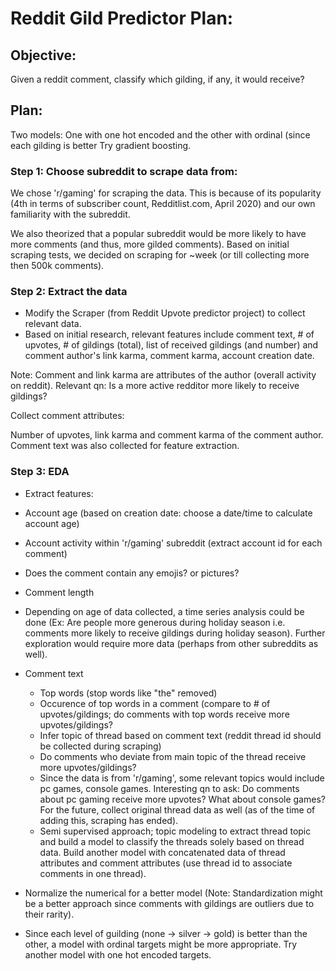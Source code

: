 # Reddit Gild Predictor Plan:

## Objective:

Given a reddit comment, classify which gilding, if any, it would receive?

## Plan:

Two models: One with one hot encoded and the other with ordinal (since each gilding is better
Try gradient boosting.

### Step 1: Choose subreddit to scrape data from:

We chose 'r/gaming' for scraping the data. This is because of its popularity (4th in terms of subscriber count, Redditlist.com, April 2020) and our own familiarity with the subreddit.

We also theorized that a popular subreddit would be more likely to have more comments (and thus, more gilded comments). Based on initial scraping tests, we decided on scraping for ~week (or till collecting more then 500k comments).

### Step 2: Extract the data

- Modify the Scraper (from Reddit Upvote predictor project) to collect relevant data.
- Based on initial research, relevant features include comment text, # of upvotes, # of gildings (total), list of received gildings (and number) and comment author's link karma, comment karma, account creation date.

Note: Comment and link karma are attributes of the author (overall activity on reddit). Relevant qn: Is 
a more active redditor more likely to receive gildings?

Collect comment attributes:

Number of upvotes, link karma and comment karma of the comment author. Comment text was also collected for feature extraction.

### Step 3: EDA

- Extract features: 
 - Account age (based on creation date: choose a date/time to calculate account age)
 - Account activity within 'r/gaming' subreddit (extract account id for each comment)
 - Does the comment contain any emojis? or pictures?
 - Comment length
 - Depending on age of data collected, a time series analysis could be done (Ex: Are people more generous during holiday season i.e. comments more likely to receive gildings during holiday season). Further exploration would require more data (perhaps from other subreddits as well).

- Comment text
  - Top words (stop words like "the" removed)
  - Occurence of top words in a comment (compare to # of upvotes/gildings; do comments with top words receive more upvotes/gildings?
  - Infer topic of thread based on comment text (reddit thread id should be collected during scraping)
  - Do comments who deviate from main topic of the thread receive more upvotes/gildings?
  - Since the data is from 'r/gaming', some relevant topics would include pc games, console games. Interesting qn to ask: Do comments about pc gaming receive more upvotes? What about console games? For the future, collect original thread data as well (as of the time of adding this, scraping has ended).
  - Semi supervised approach; topic modeling to extract thread topic and build a model to classify the threads solely based on thread data. Build another model with concatenated data of thread attributes and comment attributes (use thread id to associate comments in one thread).

- Normalize the numerical for a better model (Note: Standardization might be a better approach since comments with gildings are outliers due to their rarity). 
- Since each level of guilding (none -> silver -> gold) is better than the other, a model with ordinal targets might be more appropriate. Try another model with one hot encoded targets.


